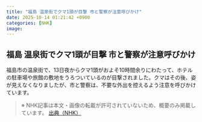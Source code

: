 ```yaml
---
title: "福島 温泉街でクマ1頭が目撃 市と警察が注意呼びかけ"
date: 2025-10-14 01:21:42 +0900
categories: [NHK]
image: 
---
```

## 福島 温泉街でクマ1頭が目撃 市と警察が注意呼びかけ

福島市の温泉街で、13日夜からクマ1頭がおよそ10時間余りにわたって、ホテルの駐車場や旅館の敷地をうろついているのが目撃されました。クマはその後、姿が見えなくなりましたが、市と警察は、不要な外出を控えるよう注意を呼びかけています。

> ※ NHK記事は本文・画像の転載が許可されていないため、概要のみ掲載しています。
[出典（NHK）](http://www3.nhk.or.jp/news/html/20251014/k10014948731000.html)
